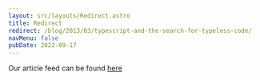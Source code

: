 ```yaml
---
layout: src/layouts/Redirect.astro
title: Redirect
redirect: /blog/2013/03/typescript-and-the-search-for-typeless-code/
navMenu: false
pubDate: 2022-09-17
---
```

<div>
Our article feed can be found <a href="/blog/2013/03/typescript-and-the-search-for-typeless-code/">here</a>
</div>
